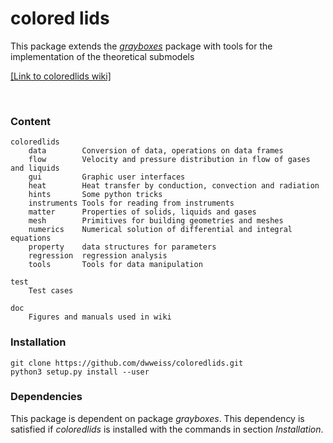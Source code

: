 # colored lids

This package extends the [_grayboxes_](https://github.com/dwweiss/grayBoxes/wiki) package with tools for the implementation of the theoretical submodels

[[Link to coloredlids wiki]](https://github.com/dwweiss/coloredlids/wiki)



<br>

### Content

    coloredlids
        data        Conversion of data, operations on data frames
        flow        Velocity and pressure distribution in flow of gases and liquids
        gui         Graphic user interfaces
        heat        Heat transfer by conduction, convection and radiation
        hints       Some python tricks
        instruments Tools for reading from instruments
        matter      Properties of solids, liquids and gases
        mesh        Primitives for building geometries and meshes
        numerics    Numerical solution of differential and integral equations
        property    data structures for parameters    
        regression  regression analysis
        tools       Tools for data manipulation
        
    test
        Test cases

    doc
        Figures and manuals used in wiki

### Installation

    git clone https://github.com/dwweiss/coloredlids.git  
    python3 setup.py install --user

### Dependencies

This package is dependent on package _grayboxes_. This dependency is satisfied if _coloredlids_ is installed with the commands in section _Installation_.

